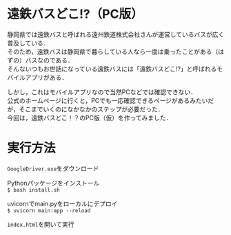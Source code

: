 # 遠鉄バスどこ!?（PC版）
静岡県では遠鉄バスと呼ばれる遠州鉄道株式会社さんが運営しているバスが広く普及している．  
そのため，遠鉄バスは静岡県で暮らしている人なら一度は乗ったことがある（はずの）バスなのである．  
そんないつもお世話になっている遠鉄バスには「遠鉄バスどこ!?」と呼ばれるモバイルアプリがある．  

しかし，これはモバイルアプリなので当然PCなどでは確認できない．  
公式のホームページに行くと，PCでも一応確認できるページがあるみたいだが，そこまでいくのになかなかのステップが必要だった．  
今回は，遠鉄バスどこ！？のPC版（仮）を作ってみました．

# 実行方法
`GoogleDriver.exe`をダウンロード  

Pythonパッケージをインストール  
`$ bash install.sh`  

uvicornでmain.pyをローカルにデプロイ  
`$ uvicorn main:app --reload`  

`index.html`を開いて実行  
